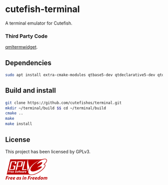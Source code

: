 # cutefish-terminal

A terminal emulator for Cutefish.

### Third Party Code

[qmltermwidget](https://github.com/Swordfish90/qmltermwidget).

## Dependencies

```sh
sudo apt install extra-cmake-modules qtbase5-dev qtdeclarative5-dev qtquickcontrols2-5-dev
```

## Build and install

```sh
git clone https://github.com/cutefishos/terminal.git
mkdir ~/terminal/build $$ cd ~/terminal/build
cmake ..
make
make install
```

## License

This project has been licensed by GPLv3.

![GPLv3](https://raw.githubusercontent.com/cutefish-ubuntu/cutefish-ubuntu/master/img/gpl3.png)
